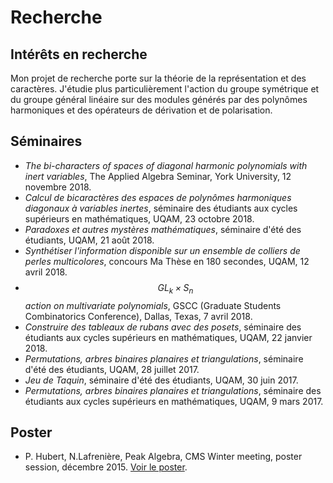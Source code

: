 # Recherche 

## Intérêts en recherche

Mon projet de recherche porte sur la théorie de la représentation et des caractères. 
J'étudie plus particulièrement l'action du groupe symétrique et du groupe général linéaire
sur des modules générés par des polynômes harmoniques et des opérateurs de dérivation et de polarisation. 

## Séminaires 

- *The bi-characters of spaces of diagonal harmonic polynomials with inert variables*, The Applied Algebra Seminar, York University, 12 novembre 2018.
- *Calcul de bicaractères des espaces de polynômes harmoniques diagonaux à variables inertes*, séminaire des étudiants aux cycles supérieurs en mathématiques, UQAM, 23 octobre 2018.
- *Paradoxes et autres mystères mathématiques*, séminaire d'été des étudiants, UQAM, 21 août 2018.
- *Synthétiser l'information disponible sur un ensemble de colliers de perles multicolores*, concours Ma Thèse en 180 secondes, UQAM, 12 avril 2018.
- *$$GL_k \times S_n$$ action on multivariate polynomials*, GSCC (Graduate Students Combinatorics Conference), Dallas, Texas, 7 avril 2018.
- *Construire des tableaux de rubans avec des posets*, séminaire des étudiants aux cycles supérieurs en mathématiques, UQAM, 22 janvier 2018.
- *Permutations, arbres binaires planaires et triangulations*, séminaire d'été des étudiants, UQAM, 28 juillet 2017. 
- *Jeu de Taquin*, séminaire d'été des étudiants, UQAM, 30 juin 2017. 
- *Permutations, arbres binaires planaires et triangulations*, séminaire des étudiants aux cycles supérieurs en mathématiques, UQAM, 9 mars 2017.

## Poster 

- P. Hubert, N.Lafrenière, Peak Algebra, CMS Winter meeting, poster session, décembre 2015. [Voir le poster](poster.pdf). 
